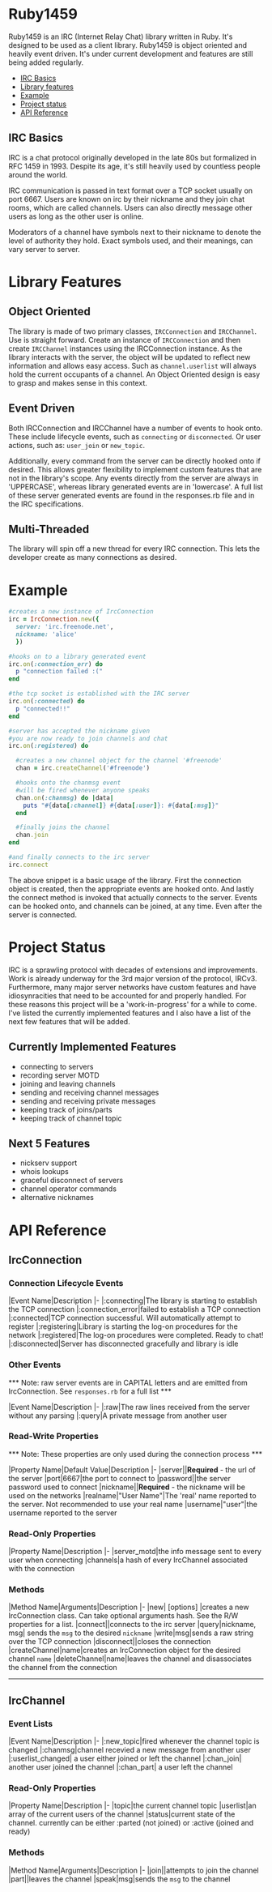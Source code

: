 # Ruby1459

Ruby1459 is an IRC (Internet Relay Chat) library written in Ruby.  It's designed to be used as a client library.  Ruby1459 is object oriented and heavily event driven.  It's under current development and features are still being added regularly.

* [IRC Basics](#basics)
* [Library features](#features)
* [Example](#example)
* [Project status](#status)
* [API Reference](#api)

## IRC Basics<a name="basics"></a>

IRC is a chat protocol originally developed in the late 80s but formalized in RFC 1459 in 1993.  Despite its age, it's still heavily used by countless people around the world.

IRC communication is passed in text format over a TCP socket usually on port 6667. Users are known on irc by their nickname and they join chat rooms, which are called channels.  Users can also directly message other users as long as the other user is online.

Moderators of a channel have symbols next to their nickname to denote the level of authority they hold.  Exact symbols used, and their meanings, can vary server to server.

# Library Features<a name="features"></a>

## Object Oriented
The library is made of two primary classes, `IRCConnection` and `IRCChannel`.  Use is straight forward.  Create an instance of `IRCConnection` and then create `IRCChannel` instances using the IRCConnection instance.  As the library interacts with the server, the object will be updated to reflect new information and allows easy access.  Such as `channel.userlist` will always hold the current occupants of a channel.  An Object Oriented design is easy to grasp and makes sense in this context.

## Event Driven
Both IRCConnection and IRCChannel have a number of events to hook onto.  These include lifecycle events, such as `connecting` or `disconnected`.  Or user actions, such as: `user_join` or `new_topic`.

Additionally, every command from the server can be directly hooked onto if desired.  This allows greater flexibility to implement custom features that are not in the library's scope.  Any events directly from the server are always in 'UPPERCASE', whereas library generated events are in 'lowercase'.  A full list of these server generated events are found in the responses.rb file and in the IRC specifications.


## Multi-Threaded
The library will spin off a new thread for every IRC connection.  This lets the developer create as many connections as desired.

# Example<a name="example"></a>

````ruby
#creates a new instance of IrcConnection
irc = IrcConnection.new({
  server: 'irc.freenode.net',
  nickname: 'alice'
  })

#hooks on to a library generated event
irc.on(:connection_err) do
  p "connection failed :("
end

#the tcp socket is established with the IRC server
irc.on(:connected) do
  p "connected!!"
end

#server has accepted the nickname given
#you are now ready to join channels and chat
irc.on(:registered) do

  #creates a new channel object for the channel '#freenode'
  chan = irc.createChannel('#freenode')

  #hooks onto the chanmsg event
  #will be fired whenever anyone speaks
  chan.on(:chanmsg) do |data|
    puts "#{data[:channel]} #{data[:user]}: #{data[:msg]}"
  end

  #finally joins the channel
  chan.join
end

#and finally connects to the irc server
irc.connect
````
The above snippet is a basic usage of the library.  First the connection object is created, then the appropriate events are hooked onto.  And lastly the connect method is invoked that actually connects to the server.  Events can be hooked onto, and channels can be joined, at any time. Even after the server is connected.

# Project Status<a name="status"></a>

IRC is a sprawling protocol with decades of extensions and improvements.  Work is already underway for the 3rd major version of the protocol, IRCv3.  Furthermore, many major server networks have custom features and have idiosynracities that need to be accounted for and properly handled.  For these reasons this project will be a 'work-in-progress' for a while to come.  I've listed the currently implemented features and I also have a list of the next few features that will be added.

## Currently Implemented Features
* connecting to servers
* recording server MOTD
* joining and leaving channels
* sending and receiving channel messages
* sending and receiving private messages
* keeping track of joins/parts
* keeping track of channel topic

## Next 5 Features
* nickserv support
* whois lookups
* graceful disconnect of servers
* channel operator commands
* alternative nicknames


# API Reference<a name="api"></a>

## IrcConnection

### Connection Lifecycle Events
|Event Name|Description
|-
|:connecting|The library is starting to establish the TCP connection
|:connection_error|failed to establish a TCP connection
|:connected|TCP connection successful.  Will automatically attempt to register
|:registering|Library is starting the log-on procedures for the network
|:registered|The log-on procedures were completed. Ready to chat!
|:disconnected|Server has disconnected gracefully and library is idle

### Other Events
*** Note: raw server events are in CAPITAL letters and are emitted from IrcConnection.  See `responses.rb` for a full list ***

|Event Name|Description
|-
|:raw|The raw lines received from the server without any parsing
|:query|A private message from another user

### Read-Write Properties
*** Note: These properties are only used during the connection process ***

|Property Name|Default Value|Description
|-
|server||**Required** - the url of the server
|port|6667|the port to connect to
|password||the server password used to connect
|nickname||**Required** - the nickname will be used on the networks
|realname|"User Name"|The 'real' name reported to the server.  Not recommended to use your real name
|username|"user"|the username reported to the server

### Read-Only Properties
|Property Name|Description
|-
|server_motd|the info message sent to every user when connecting
|channels|a hash of every IrcChannel associated with the connection

### Methods
|Method Name|Arguments|Description
|-
|new| [options] |creates a new IrcConnection class.  Can take optional arguments hash.  See the R/W properties for a list.
|connect||connects to the irc server
|query|nickname, msg| sends the `msg` to the desired `nickname`
|write|msg|sends a raw string over the TCP connection
|disconnect||closes the connection
|createChannel|name|creates an IrcConnection object for the desired channel `name`
|deleteChannel|name|leaves the channel and disassociates the channel from the connection


___
## IrcChannel
### Event Lists
|Event Name|Description
|-
|:new_topic|fired whenever the channel topic is changed
|:chanmsg|channel recevied a new message from another user
|:userlist_changed| a user either joined or left the channel
|:chan_join| another user joined the channel
|:chan_part| a user left the channel

### Read-Only Properties
|Property Name|Description
|-
|topic|the current channel topic
|userlist|an array of the current users of the channel
|status|current state of the channel. currently can be either :parted (not joined) or :active (joined and ready)

### Methods
|Method Name|Arguments|Description
|-
|join||attempts to join the channel
|part||leaves the channel
|speak|msg|sends the `msg` to the channel

